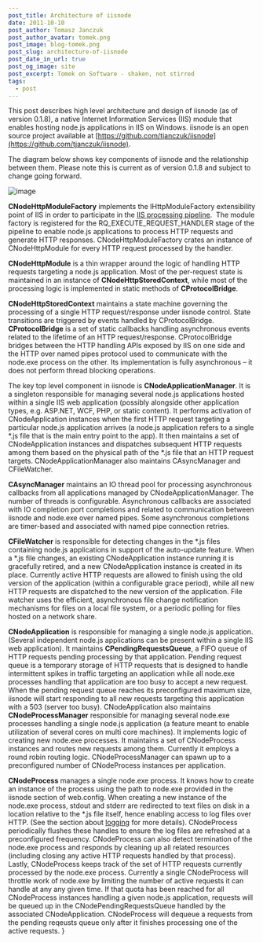 ```yaml
---
post_title: Architecture of iisnode
date: 2011-10-10
post_author: Tomasz Janczuk
post_author_avatar: tomek.png
post_image: blog-tomek.png
post_slug: architecture-of-iisnode
post_date_in_url: true
post_og_image: site
post_excerpt: Tomek on Software - shaken, not stirred
tags:
  - post
---
```





This post describes high level architecture and design of iisnode (as of version 0.1.8), a native Internet Information Services (IIS) module that enables hosting node.js applications in IIS on Windows. iisnode is an open source project available at [https://github.com/tjanczuk/iisnode](https://github.com/tjanczuk/iisnode).   

The diagram below shows key components of iisnode and the relationship between them. Please note this is current as of version 0.1.8 and subject to change going forward.   

 ![image](http://lh3.ggpht.com/-AqY1JT6EhDk/TpM-vzW8sbI/AAAAAAAAB10/s-y2jbOja3Y/image_thumb%25255B2%25255D.png?imgmax=800)  

**CNodeHttpModuleFactory** implements the IHttpModuleFactory extensibility point of IIS in order to participate in the [IIS processing pipeline](http://learn.iis.net/page.aspx/101/introduction-to-iis-architecture/#HTTP).  The module factory is registered for the RQ_EXECUTE_REQUEST_HANDLER stage of the pipeline to enable node.js applications to process HTTP requests and generate HTTP responses. CNodeHttpModuleFactory crates an instance of CNodeHttpModule for every HTTP request processed by the handler.   

**CNodeHttpModule** is a thin wrapper around the logic of handling HTTP requests targeting a node.js application. Most of the per-request state is maintained in an instance of **CNodeHttpStoredContext**, while most of the processing logic is implemented in static methods of **CProtocolBridge**.   

**CNodeHttpStoredContext** maintains a state machine governing the processing of a single HTTP request/response under iisnode control. State transitions are triggered by events handled by CProtocolBridge. **CProtocolBridge** is a set of static callbacks handling asynchronous events related to the lifetime of an HTTP request/response. CProtocolBridge bridges between the HTTP handling APIs exposed by IIS on one side and the HTTP over named pipes protocol used to communicate with the node.exe process on the other. Its implementation is fully asynchronous – it does not perform thread blocking operations.   

The key top level component in iisnode is **CNodeApplicationManager**. It is a singleton responsible for managing several node.js applications hosted within a single IIS web application (possibly alongside other application types, e.g. ASP.NET, WCF, PHP, or static content). It performs activation of CNodeApplication instances when the first HTTP request targeting a particular node.js application arrives (a node.js application refers to a single *.js file that is the main entry point to the app). It then maintains a set of CNodeApplication instances and dispatches subsequent HTTP requests among them based on the physical path of the *.js file that an HTTP request targets. CNodeApplicationManager also maintains CAsyncManager and CFileWatcher.   

**CAsyncManager** maintains an IO thread pool for processing asynchronous callbacks from all applications managed by CNodeApplicationManager. The number of threads is configurable. Asynchronous callbacks are associated with IO completion port completions and related to communication between iisnode and node.exe over named pipes. Some asynchronous completions are timer-based and associated with named pipe connection retries.   

**CFileWatcher** is responsible for detecting changes in the *.js files containing node.js applications in support of the auto-update feature. When a *.js file changes, an existing CNodeApplication instance running it is gracefully retired, and a new CNodeApplication instance is created in its place. Currently active HTTP requests are allowed to finish using the old version of the application (within a configurable grace period), while all new HTTP requests are dispatched to the new version of the application. File watcher uses the efficient, asynchronous file change notification mechanisms for files on a local file system, or a periodic polling for files hosted on a network share.   

**CNodeApplication** is responsible for managing a single node.js application. (Several independent node.js applications can be present within a single IIS web application). It maintains **CPendingRequestsQueue**, a FIFO queue of HTTP requests pending processing by that application. Pending request queue is a temporary storage of HTTP requests that is designed to handle intermittent spikes in traffic targeting an application while all node.exe processes handling that application are too busy to accept a new request. When the pending request queue reaches its preconfigured maximum size, iisnode will start responding to all new requests targeting this application with a 503 (server too busy). CNodeApplication also maintains **CNodeProcessManager** responsible for managing several node.exe processes handling a single node.js application (a feature meant to enable utilization of several cores on multi core machines). It implements logic of creating new node.exe processes. It maintains a set of CNodeProcess instances and routes new requests among them. Currently it employs a round robin routing logic. CNodeProcessManager can spawn up to a preconfigured number of CNodeProcess instances per application.   

**CNodeProcess** manages a single node.exe process. It knows how to create an instance of the process using the path to node.exe provided in the iisnode section of web.config. When creating a new instance of the node.exe process, stdout and stderr are redirected to text files on disk in a location relative to the *.js file itself, hence enabling access to log files over HTTP. (See the section about [logging](http://tomasz.janczuk.org/2011/08/hosting-nodejs-applications-in-iis-on.html) for more details). CNodeProcess periodically flushes these handles to ensure the log files are refreshed at a preconfigured frequency. CNodeProcess can also detect termination of the node.exe process and responds by cleaning up all related resources (including closing any active HTTP requests handled by that process). Lastly, CNodeProcess keeps track of the set of HTTP requests currently processed by the node.exe process. Currently a single CNodeProcess will throttle work of node.exe by limiting the number of active requests it can handle at any any given time. If that quota has been reached for all CNodeProcess instances handling a given node.js application, requests will be queued up in the CNodePendingRequestsQueue handled by the associated CNodeApplication. CNodeProcess will dequeue a requests from the pending reqeusts queue only after it finishes processing one of the active requests.   }
